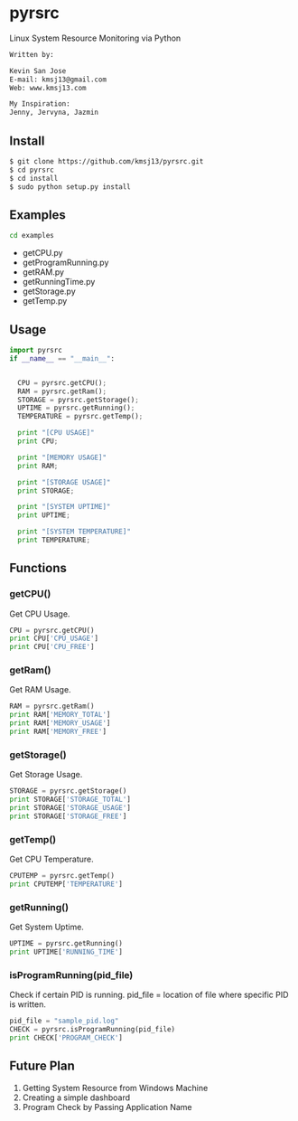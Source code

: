 # pyrsrc
Linux System Resource Monitoring via Python

```bash
Written by: 

Kevin San Jose
E-mail: kmsj13@gmail.com
Web: www.kmsj13.com

My Inspiration:
Jenny, Jervyna, Jazmin
```


## Install
```bash
$ git clone https://github.com/kmsj13/pyrsrc.git
$ cd pyrsrc
$ cd install
$ sudo python setup.py install
```

## Examples
```bash
cd examples
```
- getCPU.py
- getProgramRunning.py
- getRAM.py
- getRunningTime.py
- getStorage.py
- getTemp.py

## Usage
```python
import pyrsrc
if __name__ == "__main__":


  CPU = pyrsrc.getCPU();
  RAM = pyrsrc.getRam();
  STORAGE = pyrsrc.getStorage();
  UPTIME = pyrsrc.getRunning();
  TEMPERATURE = pyrsrc.getTemp();

  print "[CPU USAGE]"
  print CPU;

  print "[MEMORY USAGE]"
  print RAM;

  print "[STORAGE USAGE]"
  print STORAGE;

  print "[SYSTEM UPTIME]"
  print UPTIME;

  print "[SYSTEM TEMPERATURE]"
  print TEMPERATURE;

```


## Functions
### getCPU()
Get CPU Usage.
```python
CPU = pyrsrc.getCPU()
print CPU['CPU_USAGE']
print CPU['CPU_FREE']
```

### getRam()
Get RAM Usage.
```python
RAM = pyrsrc.getRam()
print RAM['MEMORY_TOTAL']
print RAM['MEMORY_USAGE']
print RAM['MEMORY_FREE']
```
### getStorage()
Get Storage Usage.
```python
STORAGE = pyrsrc.getStorage()
print STORAGE['STORAGE_TOTAL']
print STORAGE['STORAGE_USAGE']
print STORAGE['STORAGE_FREE']
```

### getTemp()
Get CPU Temperature.
```python
CPUTEMP = pyrsrc.getTemp()
print CPUTEMP['TEMPERATURE']
```

### getRunning()
Get System Uptime.
```python
UPTIME = pyrsrc.getRunning()
print UPTIME['RUNNING_TIME']
```
### isProgramRunning(pid_file)
Check if certain PID is running.
pid_file = location of file where specific PID is written.

```python
pid_file = "sample_pid.log"
CHECK = pyrsrc.isProgramRunning(pid_file)
print CHECK['PROGRAM_CHECK']
```

## Future Plan
1. Getting System Resource from Windows Machine
2. Creating a simple dashboard
3. Program Check by Passing Application Name
